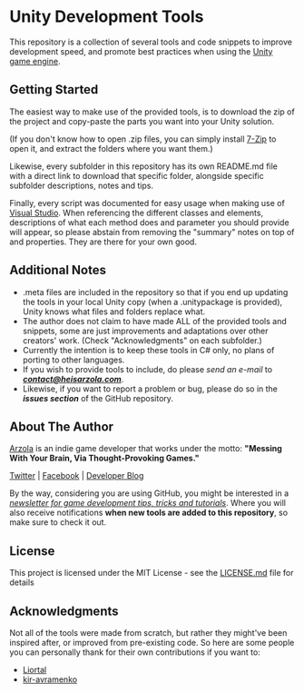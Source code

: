# Unity Development Tools
This repository is a collection of several tools and code snippets to improve development speed, and promote best practices when using the [Unity game engine](https://unity3d.com/).

## Getting Started

The easiest way to make use of the provided tools, is to download the zip of the project and copy-paste the parts you want into your Unity solution.

(If you don't know how to open .zip files, you can simply install [7-Zip](http://www.7-zip.org/) to open it, and extract the folders where you want them.)

Likewise, every subfolder in this repository has its own README.md file with a direct link to download that specific folder, alongside specific subfolder descriptions, notes and tips.

Finally, every script was documented for easy usage when making use of [Visual Studio](https://www.visualstudio.com/). When referencing the different classes and elements, descriptions of what each method does and parameter you should provide will appear, so please abstain from removing the "summary" notes on top of and properties. They are there for your own good.

## Additional Notes

* .meta files are included in the repository so that if you end up updating the tools in your local Unity copy (when a .unitypackage is provided), Unity knows what files and folders replace what.
* The author does not claim to have made ALL of the provided tools and snippets, some are just improvements and adaptations over other creators' work. (Check "Acknowledgments" on each subfolder.)
* Currently the intention is to keep these tools in C# only, no plans of porting to other languages.
* If you wish to provide tools to include, do please *send an e-mail* to ***contact@heisarzola.com***.
* Likewise, if you want to report a problem or bug, please do so in the ***issues section*** of the GitHub repository.

## About The Author

[Arzola](http://heisarzola.com) is an indie game developer that works under the motto: 
**"Messing With Your Brain, Via Thought-Provoking Games."**

[Twitter](https://twitter.com/heisarzola/)
 | [Facebook](https://www.facebook.com/heisarzola/)
 | [Developer Blog](http://heisarzola.com/devblog/)
 
 By the way, considering you are using GitHub, you might be interested in a 
 [*newsletter for game development tips, tricks and tutorials*](https://heisarzola.us16.list-manage.com/subscribe?u=711c0d50be32d6a5eca3ccb18&id=43d6d70f28). Where you will also receive notifications **when new tools are added to this repository**, so make sure to check it out.

## License

This project is licensed under the MIT License - see the [LICENSE.md](LICENSE.md) file for details

## Acknowledgments

Not all of the tools were made from scratch, but rather they might've been inspired after, or improved from pre-existing code.
So here are some people you can personally thank for their own contributions if you want to:

* [Liortal](https://github.com/liortal53/)
* [kir-avramenko](https://github.com/kir-avramenko/)
